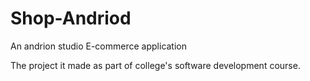 # Shop-Andriod
 An andrion studio E-commerce application

The project it made as part of college's software development course.
